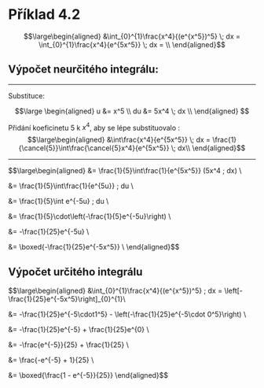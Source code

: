 # Příklad 4.2
$$\large\begin{aligned}
&\int_{0}^{1}\frac{x^4}{(e^{x^5})^5} \; dx = \int_{0}^{1}\frac{x^4}{e^{5x^5}} \; dx = \\
\end{aligned}$$

## Výpočet neurčitého integrálu:
---
Substituce:

$$\large
\begin{aligned}
u &= x^5 \\
du &= 5x^4 \; dx \\
\end{aligned}
$$

Přidání koeficinetu $5$ k $x^4$, aby se lépe substituovalo :
$$\large\begin{aligned}
&\int\frac{x^4}{e^{5x^5}} \; dx = \frac{1}{\cancel{5}}\int\frac{\cancel{5}x^4}{e^{5x^5}} \; dx\\
\end{aligned}$$

---
$$\large\begin{aligned}
&= \frac{1}{5}\int\frac{1}{e^{5x^5}} (5x^4 \; dx) \\

&= \frac{1}{5}\int\frac{1}{e^{5u}} \; du \\

&= \frac{1}{5}\int e^{-5u} \; du \\

&= \frac{1}{5}\cdot\left(-\frac{1}{5}e^{-5u}\right) \\

&= -\frac{1}{25}e^{-5u} \\

&= \boxed{-\frac{1}{25}e^{-5x^5}} \\
\end{aligned}$$

## Výpočet určitého integrálu
$$\large\begin{aligned}
&\int_{0}^{1}\frac{x^4}{(e^{x^5})^5} \; dx = \left[-\frac{1}{25}e^{-5x^5}\right]_{0}^{1}\\

&= -\frac{1}{25}e^{-5\cdot1^5} - \left(-\frac{1}{25}e^{-5\cdot 0^5}\right) \\

&= -\frac{1}{25}e^{-5} + \frac{1}{25}e^{0} \\

&= -\frac{e^{-5}}{25} + \frac{1}{25} \\

&= \frac{-e^{-5} + 1}{25} \\

&= \boxed{\frac{1 - e^{-5}}{25}}
\end{aligned}$$